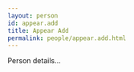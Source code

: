 ```yaml
---
layout: person
id: appear.add
title: Appear Add
permalink: people/appear.add.html
---
```


Person details...
